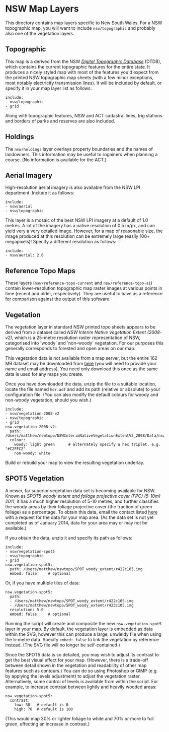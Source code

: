 NSW Map Layers
==============

This directory contains map layers specific to New South Wales. For a NSW topographic map, you will want to include `nsw/topographic` and probably also one of the vegetation layers.

## Topographic

This map is a derived from the NSW [*Digital Topographic Database*](http://www.lpi.nsw.gov.au/mapping_and_imagery/topographic_data) (DTDB), which contains the current topographic features for the entire state. It produces a nicely styled map with most of the features you'd expect from the printed NSW topographic map sheets (with a few minor exceptions, most notably electricity transmission lines). It will be included by default, or specify it in your map layer list as follows:

    include:
    - nsw/topographic
    - grid

Along with topographic features, NSW and ACT cadastral lines, trig stations and borders of parks and reserves are also included.

## Holdings

The `nsw/holdings` layer overlays property boundaries and the names of landowners. This information may be useful to rogainers when planning a course. (No information is available for the ACT.) 

## Aerial Imagery

High-resolution aerial imagery is also available from the NSW LPI department. Include it as follows:

    include:
    - nsw/aerial
    - nsw/topographic

This layer is a mosaic of the best NSW LPI imagery at a default of 1.0 metres. A lot of the imagery has a native resolution of 0.5 m/px, and can yield very a very detailed image. However, for a map of reasonable size, the image produced at this resolution can be extremely large (easily 100+ megapixels)! Specify a different resolution as follows:

    include:
    - nsw/aerial: 2.0

## Reference Topo Maps

These layers (`nsw/reference-topo-current` and `nsw/reference-topo-s1`) contain lower-resolution topographic map raster images at various points in time (recent and older, respectively). They are useful to have as a reference for comparison against the output of this software.

## Vegetation

The vegetation layer in standard NSW printed topo sheets appears to be derived from a dataset called *NSW Interim Native Vegetation Extent (2008-v2)*, which is a 25-metre resolution raster representation of NSW, categorised into 'woody' and 'non-woody' vegetation. For our purposes this generally corresponds to forested and open areas on our map.

This vegetation data is not available from a map server, but the entire 162 MB dataset may be downloaded from [here](http://mapdata.environment.nsw.gov.au/geonetwork/srv/en/metadata.show?id=246) (you will need to provide your name and email address). You need only download this once as the same data is used for any maps you create.

Once you have downloaded the data, unzip the file to a suitable location, locate the file named `hdr.adf` and add its path (relative or absolute) to your configuration file. (You can also modify the default colours for woody and non-woody vegetation, should you wish.)

    include:
    - nsw/vegetation-2008-v2
    - nsw/topographic
    - grid
    nsw.vegetation-2008-v2:
      path: /Users/matthew/nswtopo/NSWInterimNativeVegetationExtentV2_2008/Data/nswintext08/hdr.adf
      colour:
        woody: light green      # alternately specify a hex triplet, e.g. "#C2FFC2"
        non-woody: white

Build or rebuild your map to view the resulting vegetation underlay.

## SPOT5 Vegetation

A newer, far superior vegetation data set is becoming available for NSW. Known as *SPOT5 woody extent and foliage projective cover (FPC) (5-10m) 2011*, it has a much higher resolution of 5-10 metres, and further classifies the woody areas by their foliage projective cover (the fraction of green foliage) as a percentage. To obtain this data, email the contact listed [here](https://sdi.nsw.gov.au/catalog/search/resource/details.page?uuid=%7BA9A65A5C-D3F2-4879-8994-6FF855201E30%7D) with a request for the data for your map area. (As the data set is not yet completed as of January 2014, data for your area may or may not be available.)

If you obtain the data, unzip it and specify its path as follows:

    include:
    - nsw/vegetation-spot5
    - nsw/topographic
    - grid
    nsw.vegetation-spot5:
      path: /Users/matthew/nswtopo/SPOT_woody_extent/r422c105.img
      embed: false     # optional

Or, if you have multiple tiles of data:

    nsw.vegetation-spot5:
      path:
      - /Users/matthew/nswtopo/SPOT_woody_extent/r422c105.img
      - /Users/matthew/nswtopo/SPOT_woody_extent/r423c105.img
      resolution: 5.0
      embed: false     # optional

Running the script will create and composite the new `nsw.vegetation-spot5` layer in your map. By default, the vegetation layer is embedded as data within the SVG, however this can produce a large, unwieldy file when using the 5-metre data. Specify `embed: false` to link the vegetation by reference instead. (The SVG file will no longer be self-contained.)

Since the SPOT5 data is so detailed, you may wish to adjust its contrast to get the best visual effect for your map. (However, there is a trade-off between detail shown in the vegetation and readability of other map features such as contours.) You can do so using Photoshop or GIMP (e.g. by applying the levels adjustment) to adjust the vegetation raster. Alternatively, some control of levels is available from within the script. For example, to increase contrast between lightly and heavily wooded areas:

    nsw.vegetation-spot5:
      contrast:
        low: 30   # default is 0
        high: 70  # default is 100

(This would map 30% or lighter foliage to white and 70% or more to full green, effecting an increase in contrast.)
